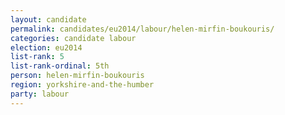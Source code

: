 ```yaml
---
layout: candidate
permalink: candidates/eu2014/labour/helen-mirfin-boukouris/
categories: candidate labour
election: eu2014
list-rank: 5
list-rank-ordinal: 5th
person: helen-mirfin-boukouris
region: yorkshire-and-the-humber
party: labour
---
```

